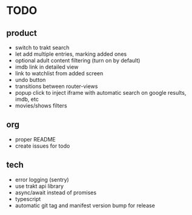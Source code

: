 # TODO

## product
- switch to trakt search
- let add multiple entries, marking added ones
- optional adult content filtering (turn on by default)
- imdb link in detailed view
- link to watchlist from added screen
- undo button
- transitions between router-views
- popup click to inject iframe with automatic search on google results, imdb, etc
- movies/shows filters

## org
- proper README
- create issues for todo

## tech
- error logging (sentry)
- use trakt api library
- async/await instead of promises
- typescript
- automatic git tag and manifest version bump for release
